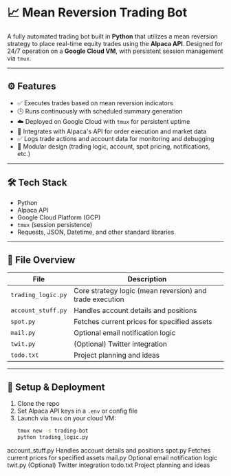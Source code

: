 # 📈 Mean Reversion Trading Bot

A fully automated trading bot built in **Python** that utilizes a mean reversion strategy to place real-time equity trades using the **Alpaca API**. Designed for 24/7 operation on a **Google Cloud VM**, with persistent session management via `tmux`.

---

## ⚙️ Features

- ✅ Executes trades based on mean reversion indicators  
- 🕒 Runs continuously with scheduled summary generation  
- ☁️ Deployed on Google Cloud with `tmux` for persistent uptime  
- 🔗 Integrates with Alpaca's API for order execution and market data  
- ✅ Logs trade actions and account data for monitoring and debugging  
- 🧠 Modular design (trading logic, account, spot pricing, notifications, etc.)

---

## 🛠️ Tech Stack

- Python  
- Alpaca API  
- Google Cloud Platform (GCP)  
- `tmux` (session persistence)  
- Requests, JSON, Datetime, and other standard libraries

---

## 📁 File Overview

| File | Description |
|------|-------------|
| `trading_logic.py` | Core strategy logic (mean reversion) and trade execution |
| `account_stuff.py` | Handles account details and positions |
| `spot.py` | Fetches current prices for specified assets |
| `mail.py` | Optional email notification logic |
| `twit.py` | (Optional) Twitter integration |
| `todo.txt` | Project planning and ideas |

---

## 🚀 Setup & Deployment

1. Clone the repo  
2. Set Alpaca API keys in a `.env` or config file  
3. Launch via `tmux` on your cloud VM:
   ```bash
   tmux new -s trading-bot
   python trading_logic.py

account_stuff.py	Handles account details and positions
spot.py	Fetches current prices for specified assets
mail.py	Optional email notification logic
twit.py	(Optional) Twitter integration
todo.txt	Project planning and ideas
